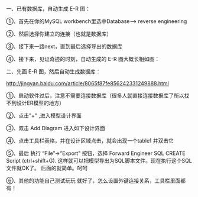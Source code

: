 一、已有数据库，自动生成 E-R 图：

①、首先在你的MySQL workbench里选中Database——> reverse engineering

②、然后选择你建立的连接（也就是数据库）

③、接下来一路next，直到最后选择导出的数据库

④、接下来，见证奇迹的时刻，自动生成的 E-R 图大概长相如图：



二、先画 E-R 图，然后自动生成数据库：

http://jingyan.baidu.com/article/8065f87fe856242331249888.html

①、启动软件过后，注意不需要连接数据库（很多人就直接连接数据库了所以找不到设计ER模型的地方）

②、点击"+" ,进入模型设计界面

③、双击 Add Diagram 进入如下设计界面

④、点击工具栏表格，并在设计区域点击，就会出现一个table1 并双击它

⑤、最后 执行 “File”->"Export" 按钮，选择 Forward Engineer SQL CREATE Script (ctrl+shift+G). 这样就可以把模型导出为SQL脚本文件。现在执行这个SQL文件就OK了。 后面的就简单。呵呵

⑥、其他的功能自己测试玩玩 就好了，怎么设置外键连接关系，工具栏里面都有！
